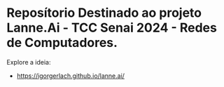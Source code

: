# Reposítorio Destinado ao projeto Lanne.Ai - TCC Senai 2024 - Redes de Computadores.

Explore a ideia:
- https://igorgerlach.github.io/lanne.ai/
